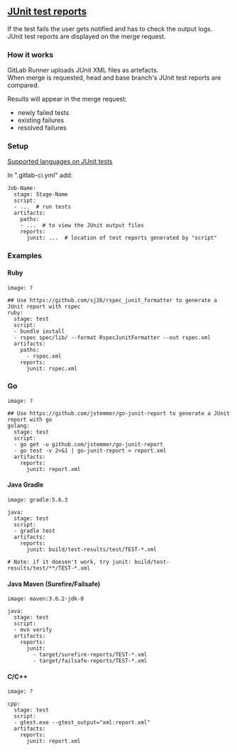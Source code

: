 ## [JUnit test reports](https://docs.gitlab.com/ee/ci/junit_test_reports.html)

If the test fails the user gets notified and has to check the output logs.  
JUnit test reports are displayed on the merge request.  

### How it works

GitLab Runner uploads JUnit XML files as artefacts.  
When merge is requested, head and base branch's JUnit test reports are compared.  

Results will appear in the merge request:
* newly failed tests
* existing failures
* resolved failures

### Setup

[Supported languages on JUnit tests](https://en.wikipedia.org/wiki/JUnit#Ports)

In ".gitlab-ci.yml" add:
```
Job-Name:
  stage: Stage-Name
  script:
  - ...  # run tests
  artifacts:
    paths:
    - ...  # to view the JUnit output files
    reports:
      junit: ...  # location of test reports generated by "script"
```

### Examples

#### Ruby

```
image: ?

## Use https://github.com/sj26/rspec_junit_formatter to generate a JUnit report with rspec
ruby:
  stage: test
  script:
  - bundle install
  - rspec spec/lib/ --format RspecJunitFormatter --out rspec.xml
  artifacts:
    paths:
      - rspec.xml
    reports:
      junit: rspec.xml
```

### Go

```
image: ?

## Use https://github.com/jstemmer/go-junit-report to generate a JUnit report with go
golang:
  stage: test
  script:
  - go get -u github.com/jstemmer/go-junit-report
  - go test -v 2>&1 | go-junit-report > report.xml
  artifacts:
    reports:
      junit: report.xml
```

#### Java Gradle

```
image: gradle:5.6.3

java:
  stage: test
  script:
  - gradle test
  artifacts:
    reports:
      junit: build/test-results/test/TEST-*.xml

# Note: if it doesen't work, try junit: build/test-results/test/**/TEST-*.xml
```

#### Java Maven (Surefire/Failsafe)

```
image: maven:3.6.2-jdk-8

java:
  stage: test
  script:
  - mvn verify
  artifacts:
    reports:
      junit:
        - target/surefire-reports/TEST-*.xml
        - target/failsafe-reports/TEST-*.xml
```

#### C/C++

```
image: ?

cpp:
  stage: test
  script:
  - gtest.exe --gtest_output="xml:report.xml"
  artifacts:
    reports:
      junit: report.xml
```
